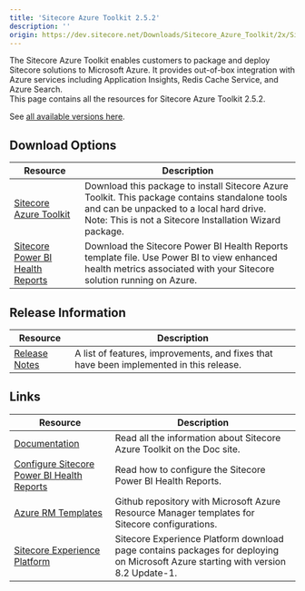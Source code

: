 ```yaml
---
title: 'Sitecore Azure Toolkit 2.5.2'
description: ''
origin: https://dev.sitecore.net/Downloads/Sitecore_Azure_Toolkit/2x/Sitecore_Azure_Toolkit_252.aspx
---
```


The Sitecore Azure Toolkit enables customers to package and deploy Sitecore solutions to Microsoft Azure. It provides out-of-box integration with Azure services including Application Insights, Redis Cache Service, and Azure Search.\
This page contains all the resources for Sitecore Azure Toolkit 2.5.2.

See [all available versions here](/downloads/Sitecore_Azure_Toolkit).

## Download Options

| Resource                                                                                                                                                                                             | Description                                                                                                                                                                                          |
| ---------------------------------------------------------------------------------------------------------------------------------------------------------------------------------------------------- | ---------------------------------------------------------------------------------------------------------------------------------------------------------------------------------------------------- |
| [Sitecore Azure Toolkit](https://scdp.blob.core.windows.net/downloads/Sitecore%20Azure%20Toolkit/2x/Sitecore%20Azure%20Toolkit%20252/Secure/Sitecore%20Azure%20Toolkit%202.5.2-r02524.1219.zip)      | Download this package to install Sitecore Azure Toolkit. This package contains standalone tools and can be unpacked to a local hard drive. Note: This is not a Sitecore Installation Wizard package. |
| [Sitecore Power BI Health Reports](https://scdp.blob.core.windows.net/downloads/Sitecore%20Azure%20Toolkit/2x/Sitecore%20Azure%20Toolkit%20200/Secure/Sitecore%20Power%20BI%20Health%20Reports.pbit) | Download the Sitecore Power BI Health Reports template file. Use Power BI to view enhanced health metrics associated with your Sitecore solution running on Azure.                                   |

## Release Information

| Resource                                                                                       | Description                                                                             |
| ---------------------------------------------------------------------------------------------- | --------------------------------------------------------------------------------------- |
| [Release Notes](/downloads/Sitecore_Azure_Toolkit/2x/Sitecore_Azure_Toolkit_252/Release_Notes) | A list of features, improvements, and fixes that have been implemented in this release. |

## Links

| Resource                                                                                                                                                               | Description                                                                                                                       |
| ---------------------------------------------------------------------------------------------------------------------------------------------------------------------- | --------------------------------------------------------------------------------------------------------------------------------- |
| [Documentation](https://doc.sitecore.com/developers/sat/20/sitecore-azure-toolkit/en/index-en.html)                                                                    | Read all the information about Sitecore Azure Toolkit on the Doc site.                                                            |
| [Configure Sitecore Power BI Health Reports](https://doc.sitecore.com/developers/91/sitecore-experience-management/en/configure-sitecore-power-bi-health-reports.html) | Read how to configure the Sitecore Power BI Health Reports.                                                                       |
| [Azure RM Templates](https://github.com/Sitecore/Sitecore-Azure-Quickstart-Templates)                                                                                  | Github repository with Microsoft Azure Resource Manager templates for Sitecore configurations.                                    |
| [Sitecore Experience Platform](/downloads/Sitecore_Experience_Platform)                                                                                                | Sitecore Experience Platform download page contains packages for deploying on Microsoft Azure starting with version 8.2 Update-1. |
